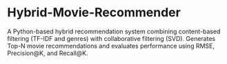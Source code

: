 # Hybrid-Movie-Recommender
A Python-based hybrid recommendation system combining content-based filtering (TF-IDF and genres) with collaborative filtering (SVD). Generates Top-N movie recommendations and evaluates performance using RMSE, Precision@K, and Recall@K.
